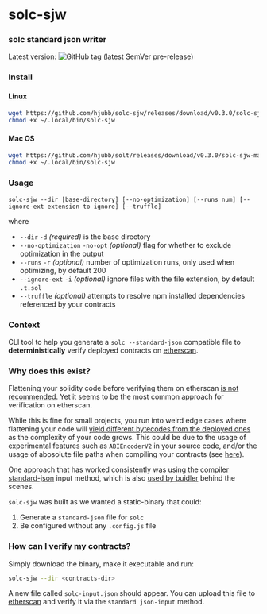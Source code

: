 # solc-sjw
### solc standard json writer
Latest version: ![GitHub tag (latest SemVer pre-release)](https://img.shields.io/github/v/tag/hjubb/solc-sjw?include_prereleases)

### Install

#### Linux
```bash
wget https://github.com/hjubb/solc-sjw/releases/download/v0.3.0/solc-sjw-linux-x64 -O ~/.local/bin/solc-sjw
chmod +x ~/.local/bin/solc-sjw
```
#### Mac OS
```bash
wget https://github.com/hjubb/solt/releases/download/v0.3.0/solc-sjw-macos-x64 -O ~/.local/bin/solc-sjw
chmod +x ~/.local/bin/solc-sjw
```

### Usage
`solc-sjw --dir [base-directory] [--no-optimization] [--runs num] [--ignore-ext extension to ignore] [--truffle]`

where
* `--dir` `-d` *(required)* is the base directory
* `--no-optimization` `-no-opt` *(optional)* flag for whether to exclude optimization in the output
* `--runs` `-r` *(optional)* number of optimization runs, only used when optimizing, by default 200
* `--ignore-ext` `-i` *(optional)* ignore files with the file extension, by default `.t.sol`
* `--truffle` *(optional)* attempts to resolve npm installed dependencies referenced by your contracts


### Context

CLI tool to help you generate a `solc --standard-json` compatible file to **deterministically** verify deployed contracts on [etherscan](https://etherscan.io).

### Why does this exist?

Flattening your solidity code before verifying them on etherscan [is not recommended](https://twitter.com/ethchris/status/1296121526601875456). Yet it seems to be the most common approach for verification on etherscan.

While this is fine for small projects, you run into weird edge cases where flattening your code will [yield different bytecodes from the deployed ones](https://github.com/UMAprotocol/protocol/issues/1807) as the complexity of your code grows. This could be due to the usage of experimental features such as `ABIEncoderV2` in your source code, and/or the usage of abosolute file paths when compiling your contracts (see [here](https://github.com/kendricktan/etherscan-verification-horrors)).

One approach that has worked consistently was using the [compiler standard-json](https://solidity.readthedocs.io/en/v0.6.12/using-the-compiler.html#compiler-input-and-output-json-description) input method, which is also [used by buidler](https://github.com/nomiclabs/buidler/pull/416) behind the scenes.

`solc-sjw` was built as we wanted a static-binary that could:

1. Generate a `standard-json` file for `solc`
2. Be configured without any `.config.js` file

### How can I verify my contracts?

Simply download the binary, make it executable and run:

```bash
solc-sjw --dir <contracts-dir>
```

A new file called `solc-input.json` should appear. You can upload this file to [etherscan](https://etherscan.io) and verify it via the `standard json-input` method.
